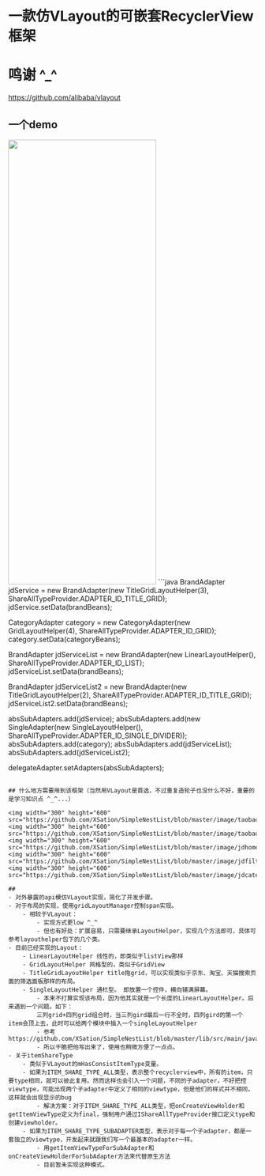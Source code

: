 # 一款仿VLayout的可嵌套RecyclerView框架

# 鸣谢 ^_^
https://github.com/alibaba/vlayout

## 一个demo
<img width="300" height="900" src="https://github.com/XSation/SimpleNestList/blob/master/image/demo.jpeg"/>
```java
BrandAdapter jdService = new BrandAdapter(new TitleGridLayoutHelper(3), ShareAllTypeProvider.ADAPTER_ID_TITLE_GRID);
jdService.setData(brandBeans);

CategoryAdapter category = new CategoryAdapter(new GridLayoutHelper(4), ShareAllTypeProvider.ADAPTER_ID_GRID);
category.setData(categoryBeans);


BrandAdapter jdServiceList = new BrandAdapter(new LinearLayoutHelper(), ShareAllTypeProvider.ADAPTER_ID_LIST);
jdServiceList.setData(brandBeans);

BrandAdapter jdServiceList2 = new BrandAdapter(new TitleGridLayoutHelper(2), ShareAllTypeProvider.ADAPTER_ID_TITLE_GRID);
jdServiceList2.setData(brandBeans);


absSubAdapters.add(jdService);
absSubAdapters.add(new SingleAdapter(new SingleLayoutHelper(), ShareAllTypeProvider.ADAPTER_ID_SINGLE_DIVIDER));
absSubAdapters.add(category);
absSubAdapters.add(jdServiceList);
absSubAdapters.add(jdServiceList2);

delegateAdapter.setAdapters(absSubAdapters);
```

## 什么地方需要用到该框架（当然用VLayout是首选，不过重复造轮子也没什么不好，重要的是学习知识点 ^_^...）

<img width="300" height="600" src="https://github.com/XSation/SimpleNestList/blob/master/image/taobaohome.jpeg"/>
<img width="300" height="600" src="https://github.com/XSation/SimpleNestList/blob/master/image/taobaofilter.jpeg"/>
<img width="300" height="600" src="https://github.com/XSation/SimpleNestList/blob/master/image/jdhome.jpeg"/>
<img width="300" height="600" src="https://github.com/XSation/SimpleNestList/blob/master/image/jdfilter.jpeg"/>
<img width="300" height="600" src="https://github.com/XSation/SimpleNestList/blob/master/image/jdcategory.jpeg"/>

##
- 对外暴露的api模仿VLayout实现，简化了开发步骤。
- 对于布局的实现，使用gridLayoutManager控制span实现。
    - 相较于VLayout：
        - 实现方式更low ^_^
        - 但也有好处：扩展容易，只需要继承LayoutHelper，实现几个方法即可，具体可参考layouthelper包下的几个类。
- 目前已经实现的Layout：
    - LinearLayoutHelper 线性的，即类似于listView那样
    - GridLayoutHelper 网格型的，类似于GridView
    - TitleGridLayoutHelper title拖grid，可以实现类似于京东、淘宝、天猫搜索页面的筛选面板那样的布局。
    - SingleLayoutHelper 通栏型。 即放置一个控件，横向铺满屏幕。
        - 本来不打算实现该布局，因为他其实就是一个长度的LinearLayoutHelper。后来遇到一个问题。如下：
        三列grid+四列grid组合时，当三列gird最后一行不全时，四列gird的第一个item会顶上去，此时可以给两个模块中插入一个singleLayoutHelper
        - 参考https://github.com/XSation/SimpleNestList/blob/master/lib/src/main/java/com/xk/simplenestlist/layouthelper/SingleLayoutHelper.java
        - 所以干脆把他写出来了，使用也稍微方便了一点点。
- 关于itemShareType
    - 类似于VLayout的mHasConsistItemType变量。
    - 如果为ITEM_SHARE_TYPE_ALL类型，表示整个recyclerview中，所有的item，只要type相同，就可以彼此复用。然而这样也会引入一个问题，不同的子adapter，不好把控viewtype，可能出现两个子adapter中定义了相同的viewtype，但是他们的样式并不相同，这样就会出现显示的bug
        - 解决方案：对于ITEM_SHARE_TYPE_ALL类型，把onCreateViewHolder和getItemViewType定义为final，强制用户通过IShareAllTypeProvider接口定义type和创建viewholder。
    - 如果为ITEM_SHARE_TYPE_SUBADAPTER类型，表示对于每一个子adapter，都是一套独立的viewtype，开发起来就跟我们写一个最基本的adapter一样。
        - 用getItemViewTypeForSubAdapter和onCreateViewHolderForSubAdapter方法来代替原生方法
        - 目前暂未实现这种模式。

